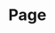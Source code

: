 # Page
<img src='https://tq.tahakara.dev/favicon.ico?Page' style='visibility: hidden; display:none; height: 50px; width: 50px;'></img>
